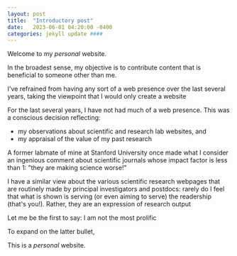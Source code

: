 ```yaml
---
layout: post
title:  "Introductory post"
date:   2023-06-01 04:20:00 -0400
categories: jekyll update ####
---
```


Welcome to my _personal_ website. 

In the broadest sense, my objective is to contribute content that is beneficial to someone other than me.

I've refrained from having any sort of a web presence over the last several years, taking the
viewpoint that I would only create a website 

For the last several years, I have not had much of a web presence. This was a conscious decision
reflecting: 
- my observations about scientific and research lab websites, and
- my appraisal of the value of my past research

A former labmate of mine at Stanford University once made what I consider an ingenious comment about scientific 
journals whose impact factor is less than 1: "they are making science worse!" 

I have a similar view about the various scientific research webpages that are routinely made by principal 
investigators and postdocs: rarely do I feel that what is shown is serving (or even aiming to serve)
the readership (that's you!). Rather, they are an expression of research output

Let me be the first to say: I am not the most prolific 

To expand on the latter bullet, 


This is a _personal_ website. 




[optimal-betting-theory]: https://github.com/dmochow/optimal_betting_theory
[Granger Components Analysis]: https://dmochow.github.io/gca

